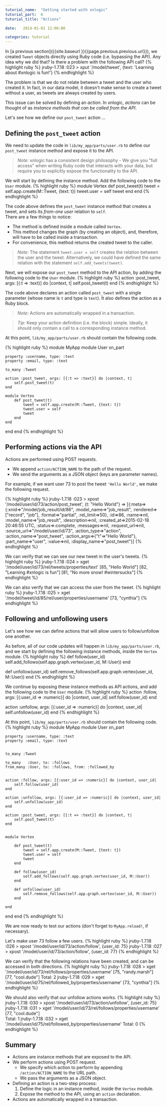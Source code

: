 ```yaml
---
tutorial_name:  "Getting started with xnlogic"
tutorial_part:  6
tutorial_title: "Actions"

date:   2014-01-01 12:06:00

categories: tutorial
---
```


In [a previous section]({{site.baseurl }}{{page.previous.previous.url}}), we created `Tweet` objects directly using Ruby code (i.e. bypassing the API). Any idea why we did that? Is there a problem with the following API call?
{% highlight ruby %}
jruby-1.7.18 :023 > xput '/model/tweet', {text: 'Learning about #xnlogic is fun!'}
{% endhighlight %}

The problem is that we do not relate between a tweet and the user who created it. In fact, in our data model, it doesn't make sense to create a tweet without a user, as tweets are always created by users.

This issue can be solved by defining an _action_. In xnlogic, _actions_ can be thought of as _instance methods that can be called from the API_.

Let's see how we define our `post_tweet` action ...

## Defining the `post_tweet` action

We need to update the code in `lib/my_app/parts/user.rb` to define our `post_tweet` instance method and expose it to the API. 

> _Note:_ xnlogic has a consistent design philosophy - We give you "full access" when writing Ruby code that interacts with your data, but require you to explicitly expose the functionality to the API.

We will start by defining the instance method. Add the following code to the `User` module.
{% highlight ruby %}
module Vertex
    def post_tweet(t)
        tweet = self.app.create(M::Tweet, {text: t})
        tweet.user = self
        tweet
    end
end
{% endhighlight %}

The code above defines the `post_tweet` instance method that creates a tweet, and sets its _from-one user_ relation to `self`.    
There are a few things to notice:
 * The method is defined inside a module called `Vertex`.
 * This method changes the graph (by creating an object), and, therefore, will have to be called inside a transaction.
 * For convenience, this method returns the created tweet to the caller.

> _Note:_ The statement `tweet.user = self` creates the relation between the user and the tweet. Alternatively, we could have defined the same relation with the statement `self.add_tweets(tweet)`.

Next, we will expose our `post_tweet` method to the API action, by adding the following code to the `User` module.
{% highlight ruby %}
action :post_tweet, args: [{:t => :text}] do |context, t|
    self.post_tweet(t)
end
{% endhighlight %}

The code above declares an action called `post_tweet` with a single parameter (whose name is `t` and type is `text`). It also defines the action as a Ruby block.

> _Note:_ Actions are automatically wrapped in a transaction.

> _Tip:_ Keep your action definition (i.e. the block) simple. Ideally, it should only contain a call to a corresponding instance method. 


At this point, `lib/my_app/parts/user.rb` should contain the following code.

{% highlight ruby %}
module MyApp
  module User
    xn_part

    property :username, type: :text
    property :email, type: :text

    to_many :Tweet

    action :post_tweet, args: [{:t => :text}] do |context, t|
        self.post_tweet(t)
    end

    module Vertex
        def post_tweet(t)
            tweet = self.app.create(M::Tweet, {text: t})
            tweet.user = self
            tweet
        end
    end

  end
end
{% endhighlight %}

## Performing actions via the API

Actions are performed using POST requests. 
 * We append `action/ACTION_NAME` to the path of the request.
 * We send the arguments as a JSON object (keys are parameter names).

For example, if we want user 73 to post the tweet `'Hello World'`, we make the following request.

{% highlight ruby %}
jruby-1.7.18 :023 > xpost '/model/user/id/73/action/post_tweet', {t: "Hello World"}
 => [{:meta=>{:xnid=>"/model/job_result/id/86", :model_name=>"job_result", :rendered=>["record", "job"], :format=>"partial", :rel_limit=>50}, :id=>86, :name=>nil, :model_name=>"job_result", :description=>nil, :created_at=>2015-02-18 20:46:55 UTC, :status=>:complete, :messages=>nil, :request_url=>nil, :source_url=>"/model/user/id/73", :action_type=>"action", :action_name=>"post_tweet", :action_args=>{"t"=>"Hello World"}, :part_name=>"user", :value=>nil, :display_name=>"post_tweet"}]
{% endhighlight %}

We can verify that we can see our new tweet in the user's tweets.
{% highlight ruby %}
jruby-1.7.18 :024 > xget '/model/user/id/73/rel/tweets/properties/text'
[85, "Hello World"] [82, "Learning #xnlogic is fun"]  [81, "No more snow! #wintersucks"]
{% endhighlight %}

We can also verify that we can access the user from the tweet.
{% highlight ruby %}
jruby-1.7.18 :025 > xget '/model/tweet/id/85/rel/user/properties/username'
[73, "cynthia"]
{% endhighlight %}


## Following and unfollowing users

Let's see how we can define actions that will allow users to follow/unfollow one another.

As before, all of our code updates will happen in `lib/my_app/parts/user.rb`, and we start by defining the following instance methods, inside the `Vertex` module.
{% highlight ruby %}
def follow(user_id)
    self.add_follows(self.app.graph.vertex(user_id, M::User))
end

def unfollow(user_id)
    self.remove_follows(self.app.graph.vertex(user_id, M::User))
end
{% endhighlight %}

We continue by exposing these instance methods as API actions, and add the following code to the `User` module.
{% highlight ruby %}
action :follow, args: [{:user_id => :numeric}] do |context, user_id|
    self.follow(user_id)
end

action :unfollow, args: [{:user_id => :numeric}] do |context, user_id|
    self.unfollow(user_id)
end
{% endhighlight %}

At this point, `lib/my_app/parts/user.rb` should contain the following code.
{% highlight ruby %}
module MyApp
  module User
    xn_part

    property :username, type: :text
    property :email, type: :text


    to_many :Tweet

    to_many   :User, to: :follows
    from_many :User, to: :follows, from: :followed_by


    action :follow, args: [{:user_id => :numeric}] do |context, user_id|
        self.follow(user_id)
    end

    action :unfollow, args: [{:user_id => :numeric}] do |context, user_id|
        self.unfollow(user_id)
    end

    action :post_tweet, args: [{:t => :text}] do |context, t|
        self.post_tweet(t)
    end


    module Vertex

        def post_tweet(t)
            tweet = self.app.create(M::Tweet, {text: t})
            tweet.user = self
            tweet
        end

        def follow(user_id)
            self.add_follows(self.app.graph.vertex(user_id, M::User))
        end

        def unfollow(user_id)
            self.remove_follows(self.app.graph.vertex(user_id, M::User))
        end

    end

  end
end
{% endhighlight %}


We are now ready to test our actions (don't forget to `MyApp.reload!`, if necessary).

Let's make user 73 follow a few users.
{% highlight ruby %}
jruby-1.7.18 :026 > xpost '/model/user/id/73/action/follow', {user_id: 75}
jruby-1.7.18 :027 > xpost '/model/user/id/73/action/follow', {user_id: 77}
{% endhighlight %}

We can verify that the following relations have been created, and can be accessed in both directions.
{% highlight ruby %}
jruby-1.7.18 :028 > xget '/model/user/id/73/rel/follows/properties/username'
[75, "randy.marsh"] [77, "cool.dude"] 
Total: 2 
jruby-1.7.18 :029 > xget '/model/user/id/75/rel/followed_by/properties/username'
[73, "cynthia"]
{% endhighlight %}

We should also verify that our unfollow actions works.
{% highlight ruby %}
jruby-1.7.18 :030 > xpost '/model/user/id/73/action/unfollow', {user_id: 75}
jruby-1.7.18 :031 > xget '/model/user/id/73/rel/follows/properties/username'
[77, "cool.dude"]  
Total: 1
jruby-1.7.18 :032 > xget '/model/user/id/75/rel/followed_by/properties/username'
Total: 0
{% endhighlight %}



## Summary

 * Actions are instance methods that are exposed to the API.
 * We perform actions using POST request.
   *  We specify which action to perform by appending `/action/ACTION_NAME` to the URL path.
   *  We pass the arguments as a JSON object.
 * Defining an action is a two-step process:
   1. Define the logic in an instance method, inside the `Vertex` module.
   2. Expose the method to the API, using an `action` declaration.
 * Actions are automatically wrapped in a transaction.
